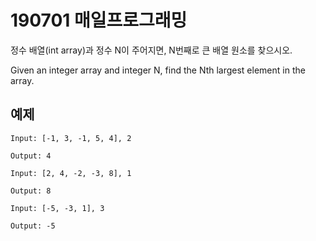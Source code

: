 # 190701 매일프로그래밍

정수 배열(int array)과 정수 N이 주어지면, N번째로 큰 배열 원소를 찾으시오.

Given an integer array and integer N, find the Nth largest element in the array.



## 예제
```
Input: [-1, 3, -1, 5, 4], 2

Output: 4
```

```
Input: [2, 4, -2, -3, 8], 1

Output: 8
```

```
Input: [-5, -3, 1], 3

Output: -5
```